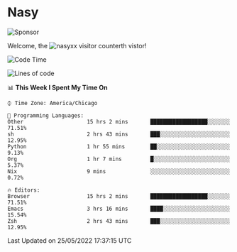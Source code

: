 # Nasy

<!--
<p align="center">
<img height="200" src="https://github-readme-stats.vercel.app/api?username=nasyxx&count_private=true&show_icons=true&theme=dracula&include_all_commits=true"/>
<img height="200" src="https://github-readme-stats.vercel.app/api/top-langs/?username=nasyxx&theme=dracula&hide=html,jupyter+notebook&count_private=true&show_icons=true"/>
</p>

  
----------------
-->

![Sponsor](https://img.shields.io/static/v1.svg?label=Sponsor&message=%E2%9D%A4&logo=GitHub&style=flat&color=pink)
 
Welcome, the ![nasyxx visitor counter](https://count.getloli.com/get/@nasyxx?theme=rule34)th vistor!
 
<!--START_SECTION:waka-->
![Code Time](http://img.shields.io/badge/Code%20Time-2%2C418%20hrs%208%20mins-blue)

![Lines of code](https://img.shields.io/badge/From%20Hello%20World%20I%27ve%20Written-5%20Million%20lines%20of%20code-blue)

📊 **This Week I Spent My Time On** 

```text
⌚︎ Time Zone: America/Chicago

💬 Programming Languages: 
Other                    15 hrs 2 mins       ██████████████████░░░░░░░   71.51% 
sh                       2 hrs 43 mins       ███░░░░░░░░░░░░░░░░░░░░░░   12.95% 
Python                   1 hr 55 mins        ██░░░░░░░░░░░░░░░░░░░░░░░   9.13% 
Org                      1 hr 7 mins         █░░░░░░░░░░░░░░░░░░░░░░░░   5.37% 
Nix                      9 mins              ░░░░░░░░░░░░░░░░░░░░░░░░░   0.72%

🔥 Editors: 
Browser                  15 hrs 2 mins       ██████████████████░░░░░░░   71.51% 
Emacs                    3 hrs 16 mins       ████░░░░░░░░░░░░░░░░░░░░░   15.54% 
Zsh                      2 hrs 43 mins       ███░░░░░░░░░░░░░░░░░░░░░░   12.95%

```


 Last Updated on 25/05/2022 17:37:15 UTC
<!--END_SECTION:waka-->

<!-- ![visitors](https://visitor-badge.laobi.icu/badge?page_id=nasyxx.nasyxx) -->
